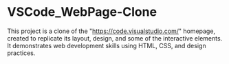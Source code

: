 # VSCode_WebPage-Clone
This project is a clone of the "https://code.visualstudio.com/" homepage, created to replicate its layout, design, and some of the interactive elements. It demonstrates web development skills using HTML, CSS, and design practices.
